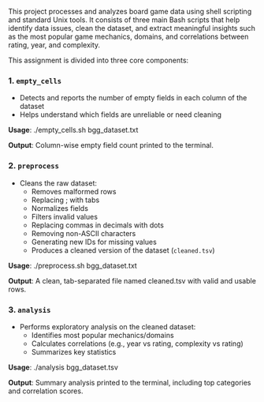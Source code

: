 This project processes and analyzes board game data using shell scripting and standard Unix tools. It consists of three main Bash scripts that help identify data issues, clean the dataset, and extract meaningful insights such as the most popular game mechanics, domains, and correlations between rating, year, and complexity.


This assignment is divided into three core components:

### 1. `empty_cells`
- Detects and reports the number of empty fields in each column of the dataset
- Helps understand which fields are unreliable or need cleaning

 **Usage**:
./empty_cells.sh bgg_dataset.txt

**Output**: Column-wise empty field count printed to the terminal.

### 2. `preprocess`
- Cleans the raw dataset:
  - Removes malformed rows
  - Replacing ; with tabs
  - Normalizes fields
  - Filters invalid values
  - Replacing commas in decimals with dots
  - Removing non-ASCII characters
  - Generating new IDs for missing values
  - Produces a cleaned version of the dataset (`cleaned.tsv`)

 **Usage**:
./preprocess.sh bgg_dataset.txt

**Output**: A clean, tab-separated file named cleaned.tsv with valid and usable rows.

### 3. `analysis` 
- Performs exploratory analysis on the cleaned dataset:
  - Identifies most popular mechanics/domains
  - Calculates correlations (e.g., year vs rating, complexity vs rating)
  - Summarizes key statistics

**Usage**:
./analysis bgg_dataset.tsv

**Output**: Summary analysis printed to the terminal, including top categories and correlation scores.


